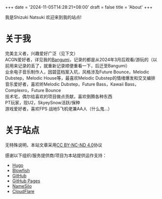 +++
date = '2024-11-05T14:28:21+08:00'
draft = false
title = 'About'
+++

我是Shizuki Natsuki 欢迎来到我的站点!

# 关于我
完美主义者，兴趣爱好广泛（见下文）  
ACGN爱好者，详见我的[Bangumi](https://bgm.tv/user/shizukinatsuki)，记录的都是从2024年3月后观看/游玩的（以前用来记录的丢了，就重新记录顺便重看一下，后迁至Bangumi）  
业余电子音乐制作人，因碧蓝档案入坑，风格涉及Future Bounce，Melodic Dubstep，Melodic House等，最喜欢Melodic Dubstep的情绪爆发和交叉编排  
音乐爱好者，喜欢听Melodic Dubstep，Future Bass，Kawaii Bass，Complexro，Future Bounce  
技术宅，偶尔给喜欢的项目做点贡献，喜欢倒腾各种东西  
PT玩家，现U2，SkyeySnow活跃/保种  
游戏爱好者，喜欢FPS  战地5飞机佬兼AA人（什么鬼...）

# 关于站点
无特殊说明，本站文章采用[CC BY-NC-ND 4.0](https://creativecommons.org/licenses/by-nc-nd/4.0/)协议

感谢以下组织/服务提供商/项目为本站提供运作支持：
- [Hugo](https://gohugo.io/)
- [Blowfish](https://blowfish.page/)
- [GitHub](https://github.com/)
- [GitHub Pages](https://pages.github.com/)
- [NameSilo](https://www.namesilo.com/)
- [CloudFlare](https://cloudflare.com/)
